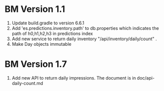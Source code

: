 # BM Version 1.1

1. Update build.gradle to version 6.6.1
2. Add 'es.predictions.inventory.path' to db.properties which indicates the path of h0,h1,h2,h3 in predictions index
3. Add new service to return daily inventory "/api/inventory/daily/count" .
4. Make Day objects immutable

# BM Version 1.7
1. Add new API to return daily impressions. The document is in doc/api-daily-count.md


